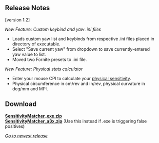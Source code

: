 ## Release Notes

[version 1.2] 

_New Feature: Custom keybind and yaw .ini files_
- Loads custom yaw list and keybinds from respective .ini files placed in directory of executable.
- Select "Save current yaw" from dropdown to save currently-entered yaw value to list.
- Moved two Fornite presets to .ini file.

_New Feature: Physical stats calculator_
- Enter your mouse CPI to calculate your [physical sensitivity](https://liquipedia.net/counterstrike/Mouse_settings#Sensitivity).
- Physical circumference in cm/rev and in/rev, physical curvature in deg/mm and MPI.

## Download

[**SensitivityMatcher_exe.zip**](https://github.com/KovaaK/SensitivityMatcher/releases/download/1.2/SensitivityMatcher_exe.zip) \
[**SensitivityMatcher_a3x.zip**](https://github.com/KovaaK/SensitivityMatcher/releases/download/1.2/SensitivityMatcher_a3x.zip) (Use this instead if .exe is triggering false positives)

[_Go to newest release_](https://github.com/KovaaK/SensitivityMatcher/releases/latest)
